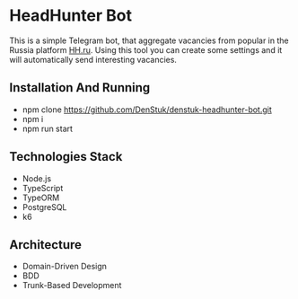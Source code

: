 # HeadHunter Bot

This is a simple Telegram bot, that aggregate vacancies from popular in the Russia platform [HH.ru](https://hh.ru). Using this tool you can create some settings and it will automatically send interesting vacancies.

## Installation And Running 

* npm clone https://github.com/DenStuk/denstuk-headhunter-bot.git  
* npm i  
* npm run start  

## Technologies Stack

* Node.js
* TypeScript
* TypeORM
* PostgreSQL
* k6

## Architecture

* Domain-Driven Design
* BDD
* Trunk-Based Development